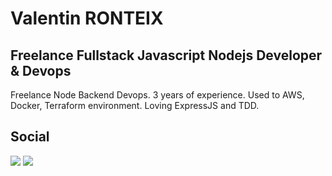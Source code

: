 <h1>Valentin RONTEIX</h1>
<h2>Freelance Fullstack Javascript Nodejs Developer & Devops</h2>
Freelance Node Backend Devops. 3 years of experience.  
Used to AWS, Docker, Terraform environment.  
Loving ExpressJS and TDD.  

<h2>Social</h2>
<a href="mailto:valentin.ronteix@ashudev.com"> <img src="https://img.shields.io/badge/ProtonMail-8B89CC?style=for-the-badge&logo=protonmail&logoColor=white"></a>
<a href="https://www.linkedin.com/in/vyrtualsynthese/"> <img src="https://img.shields.io/badge/LinkedIn-0077B5?style=for-the-badge&logo=linkedin&logoColor=white"></a>
